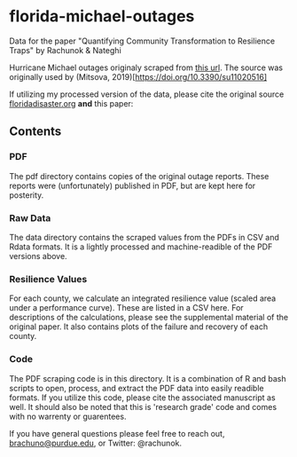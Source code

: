 # florida-michael-outages
Data for the paper "Quantifying Community Transformation to Resilience Traps" by Rachunok &amp; Nateghi

Hurricane Michael outages originaly scraped from [this url](https://maps.floridadisaster.org/outage_reports/michael/). The source was originally used by (Mitsova, 2019)[https://doi.org/10.3390/su11020516] 

If utilizing my processed version of the data, please cite the original source [floridadisaster.org](floridadisaster.org) **and** this paper: 

## Contents

### PDF 
The pdf directory contains copies of the original outage reports. These reports were (unfortunately) published in PDF, but are kept here for posterity. 

### Raw Data
The data directory contains the scraped values from the PDFs in CSV and Rdata formats. It is a lightly processed and machine-readible of the PDF versions above. 

### Resilience Values
For each county, we calculate an integrated resilience value (scaled area under a performance curve). These are listed in a CSV here. For descriptions of the calculations, please see the supplemental material of the original paper. It also contains plots of the failure and recovery of each county. 

### Code
The PDF scraping code is in this directory. It is a combination of R and bash scripts to open, process, and extract the PDF data into easily readible formats. If you utilize this code, please cite the associated manuscript as well. It should also be noted that this is 'research grade' code and comes with no warrenty or guarentees. 

If you have general questions please feel free to reach out, brachuno@purdue.edu, or Twitter: @rachunok.


